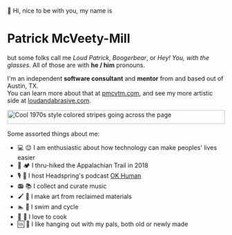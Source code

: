 :wave: Hi, nice to be with you, my name is

# Patrick McVeety-Mill

but some folks call me _Loud Patrick_, _Boogerbear_, or _Hey! You, with the glasses_.
All of those are with **he / him** pronouns.

I'm an independent **software consultant** and **mentor** from and based out of Austin, TX. <br />
You can learn more about that at [pmcvtm.com](https://pmcvtm.com), and see my more artistic side at [loudandabrasive.com](https://loudandabrasive.com).

<img src="https://pmcvtm.com/assets/stripes.png" alt="Cool 1970s style colored stripes going across the page" style="width:100%; height:2rem;" />

Some assorted things about me:

- :computer: :relieved:  I am enthusiastic about how technology can make peoples' lives easier
- :hiking_boot: :camping: I thru-hiked the Appalachian Trail in 2018
- :studio_microphone: :speech_balloon: I host Headspring's podcast [OK Human](https://headspring.com/insights/podcast/)
- :radio: :books: I collect and curate music
- :paintbrush: :triangular_ruler: I make art from reclaimed materials
- :swimmer: :bicyclist: I swim and cycle
- :knife: :shallow_pan_of_food: I love to cook
- :cool: :call_me_hand: I like hanging out with my pals, both old or newly made
